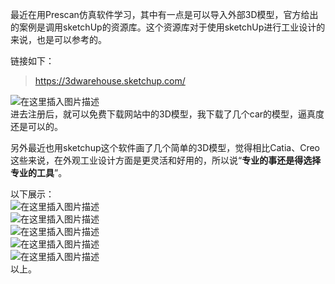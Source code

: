 






最近在用Prescan仿真软件学习，其中有一点是可以导入外部3D模型，官方给出的案例是调用sketchUp的资源库。这个资源库对于使用sketchUp进行工业设计的来说，也是可以参考的。


链接如下：



> 
> https://3dwarehouse.sketchup.com/
> 
> 
> 


![在这里插入图片描述](https://img-blog.csdnimg.cn/84206674e31241b9bff85562778cf936.png?x-oss-process=image/watermark,type_ZHJvaWRzYW5zZmFsbGJhY2s,shadow_50,text_Q1NETiBARnJhbmvlrabkuaDot6_kuIo=,size_20,color_FFFFFF,t_70,g_se,x_16)  
 进去注册后，就可以免费下载网站中的3D模型，我下载了几个car的模型，逼真度还是可以的。


另外最近也用sketchup这个软件画了几个简单的3D模型，觉得相比Catia、Creo这些来说，在外观工业设计方面是更灵活和好用的，所以说“**专业的事还是得选择专业的工具**”。


以下展示：  
 ![在这里插入图片描述](https://img-blog.csdnimg.cn/b8a8222531904e79bfe11ef0ba3621d9.png?x-oss-process=image/watermark,type_ZHJvaWRzYW5zZmFsbGJhY2s,shadow_50,text_Q1NETiBARnJhbmvlrabkuaDot6_kuIo=,size_20,color_FFFFFF,t_70,g_se,x_16)  
 ![在这里插入图片描述](https://img-blog.csdnimg.cn/0d4bd427f4af4dee862de849fbda70a2.png?x-oss-process=image/watermark,type_ZHJvaWRzYW5zZmFsbGJhY2s,shadow_50,text_Q1NETiBARnJhbmvlrabkuaDot6_kuIo=,size_20,color_FFFFFF,t_70,g_se,x_16)  
 ![在这里插入图片描述](https://img-blog.csdnimg.cn/16bfe1ed67564ee4ad1a41e402fd191c.png?x-oss-process=image/watermark,type_ZHJvaWRzYW5zZmFsbGJhY2s,shadow_50,text_Q1NETiBARnJhbmvlrabkuaDot6_kuIo=,size_20,color_FFFFFF,t_70,g_se,x_16)  
 ![在这里插入图片描述](https://img-blog.csdnimg.cn/c2f6c0acf89b4dddbd1602409aa80abf.png?x-oss-process=image/watermark,type_ZHJvaWRzYW5zZmFsbGJhY2s,shadow_50,text_Q1NETiBARnJhbmvlrabkuaDot6_kuIo=,size_20,color_FFFFFF,t_70,g_se,x_16)  
 ![在这里插入图片描述](https://img-blog.csdnimg.cn/47d232309b62452aa1451506a537d1ae.png?x-oss-process=image/watermark,type_ZHJvaWRzYW5zZmFsbGJhY2s,shadow_50,text_Q1NETiBARnJhbmvlrabkuaDot6_kuIo=,size_20,color_FFFFFF,t_70,g_se,x_16)  
 以上。





